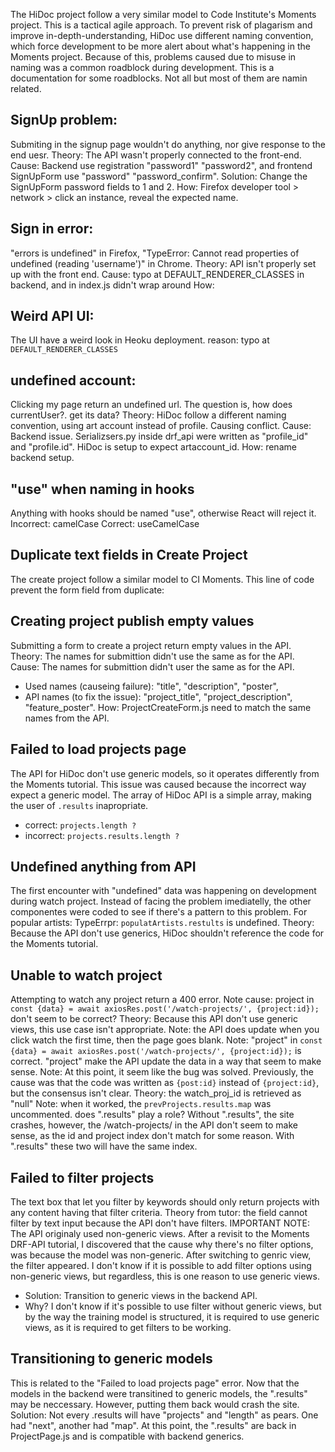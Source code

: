 The HiDoc project follow a very similar model to Code Institute's Moments project. This is a tactical agile approach. To prevent risk of plagarism and improve in-depth-understanding, HiDoc use different naming convention, which force development to be more alert about what's happening in the Moments project. Because of this, problems caused due to misuse in naming was a common roadblock during development. This is a documentation for some roadblocks. Not all but most of them are namin related.

SignUp problem:
---
Submiting in the signup page wouldn't do anything, nor give response to the end uesr.
Theory: The API wasn't properly connected to the front-end.
Cause: Backend use registration "password1" "password2", and frontend SignUpForm use "password" "password_confirm".
Solution: Change the SignUpForm password fields to 1 and 2. 
How: Firefox developer tool > network > click an instance, reveal the expected name.

Sign in error:
---
"errors is undefined" in Firefox, "TypeError: Cannot read properties of undefined (reading 'username')" in Chrome.
Theory: API isn't properly set up with the front end.
Cause: typo at DEFAULT_RENDERER_CLASSES in backend, and <CurrentUserProvided> in index.js didn't wrap around <App />
How: 

Weird API UI:
---
The UI have a weird look in Heoku deployment.
reason: typo at `DEFAULT_RENDERER_CLASSES`

undefined account:
---
Clicking my page return an undefined url. The question is, how does currentUser?. get its data?
Theory: HiDoc follow a different naming convention, using art account instead of profile. Causing conflict.
Cause: Backend issue. Serializsers.py inside drf_api were written as "profile_id" and "profile.id". HiDoc is setup to expect artaccount_id.
How: rename backend setup.

"use" when naming in hooks
---
Anything with hooks should be named "use", otherwise React will reject it. 
Incorrect: camelCase
Correct: useCamelCase

Duplicate text fields in Create Project
---
The create project follow a similar model to CI Moments. This line of code prevent the form field from duplicate:
<Col md={5} lg={4} className="d-none d-md-block p-0 p-md-2">

Creating project publish empty values
---
Submitting a form to create a project return empty values in the API.
Theory: The names for submittion didn't use the same as for the API.
Cause: The names for submittion didn't user the same as for the API.
- Used names (causeing failure): "title", "description", "poster",
- API names (to fix the issue): "project_title", "project_description", "feature_poster".
How: ProjectCreateForm.js need to match the same names from the API.

Failed to load projects page
---
The API for HiDoc don't use generic models, so it operates differently from the Moments tutorial. This issue was caused because the incorrect way expect a generic model.
The array of HiDoc API is a simple array, making the user of `.results` inapropriate.
- correct: `projects.length ?`
- incorrect: `projects.results.length ?`

Undefined anything from API
---
The first encounter with "undefined" data was happening on development during watch project. Instead of facing the problem imediatelly, the other componentes were coded to see if there's a pattern to this problem.
For popular artists: TypeErrpr: `populatArtists.restults` is undefined.
Theory: Because the API don't use generics, HiDoc shouldn't reference the code for the Moments tutorial.

Unable to watch project
---
Attempting to watch any project return a 400 error.
Note cause: project in `const {data} = await axiosRes.post('/watch-projects/', {project:id});` don't seem to be correct?
Theory: Because this API don't use generic views, this use case isn't appropriate.
Note: the API does update when you click watch the first time, then the page goes blank.
Note: "project" in `const {data} = await axiosRes.post('/watch-projects/', {project:id});` is correct. "project" make the API update the data in a way that seem to make sense.
Note: At this point, it seem like the bug was solved. Previously, the cause was that the code was written as `{post:id}` instead of `{project:id}`, but the consensus isn't clear.
Theory: the watch_proj_id is retrieved as "null"
Note: when it worked, the `prevProjects.results.map` was uncommented. does ".results" play a role? Without ".results", the site crashes, however, the /watch-projects/ in the API don't seem to make sense, as the id and project index don't match for some reason. With ".results" these two will have the same index.

Failed to filter projects
---
The text box that let you filter by keywords should only return projects with any content having that filter criteria.
Theory from tutor: the field cannot filter by text input because the API don't have filters.
IMPORTANT NOTE: The API originaly used non-generic views. After a revisit to the Moments DRF-API tutorial, I discovered that the cause why there's no filter options, was because the model was non-generic. After switching to genric view, the filter appeared. I don't know if it is possible to add filter options using non-generic views, but regardless, this is one reason to use generic views.
- Solution: Transition to generic views in the backend API.
- Why? I don't know if it's possible to use filter without generic views, but by the way the training model is structured, it is required to use generic views, as it is required to get filters to be working.

Transitioning to generic models
---
This is related to the "Failed to load projects page" error. Now that the models in the backend were transitined to generic models, the ".results" may be neccessary. However, putting them back would crash the site.
Solution: Not every .results will have "projects" and "length" as pears. One had "next", another had "map". At this point, the ".results" are back in ProjectPage.js and is compatible with backend generics.